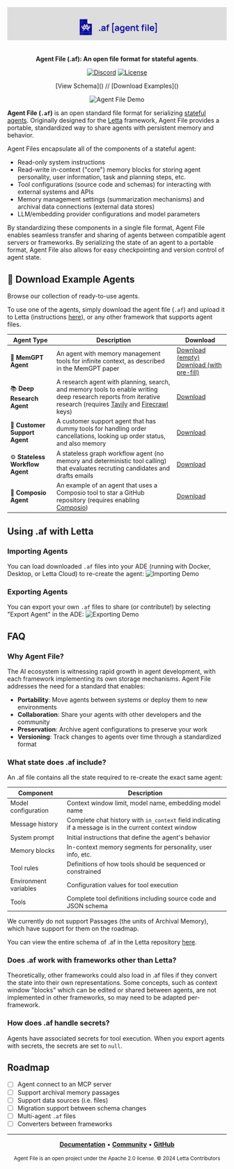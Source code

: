 <a href="https://docs.letta.com/">
  <img alt="Agent File (.af): An open standard file format for stateful agents." src="/assets/agentfile.png">
</a>

<p align="center">
    <br /><b>Agent File (.af): An open file format for stateful agents</b>.
</p>

<div align="center">
  
[![Discord](https://img.shields.io/discord/1161736243340640419?label=Discord&logo=discord&logoColor=5865F2&style=flat-square&color=5865F2)](https://discord.gg/letta)
[![License](https://img.shields.io/badge/License-Apache%202.0-silver?style=flat-square)](LICENSE)

</div>

<p align="center">
[View Schema]() // [Download Examples]()
</p>

<p align="center">
  <img src="https://raw.githubusercontent.com/letta-ai/agent-file/main/assets/agent-file-demo.gif" alt="Agent File Demo" width="700">
</p>

**Agent File (`.af`)** is an open standard file format for serializing [stateful agents](https://www.letta.com/blog/stateful-agents). Originally designed for the [Letta](https://letta.com) framework, Agent File provides a portable, standardized way to share agents with persistent memory and behavior.

Agent Files encapsulate all of the components of a stateful agent:
- Read-only system instructions
- Read-write in-context ("core") memory blocks for storing agent personality, user information, task and planning steps, etc.
- Tool configurations (source code and schemas) for interacting with external systems and APIs
- Memory management settings (summarization mechanisms) and archival data connections (external data stores)
- LLM/embedding provider configurations and model parameters

By standardizing these components in a single file format, Agent File enables seamless transfer and sharing of agents between compatible agent servers or frameworks. By serializing the state of an agent to a portable format, Agent File also allows for easy checkpointing and version control of agent state.

## 👾 Download Example Agents

Browse our collection of ready-to-use agents.

To use one of the agents, simply download the agent file (`.af`) and upload it to Letta (instructions [here]()), or any other framework that supports agent files.

|        Agent Type            | Description | Download |
|------------------------------|------------|----------|
| 🧠 **MemGPT Agent**          | An agent with memory management tools for infinite context, as described in the MemGPT paper | [Download (empty)](https://letta-agent-files.s3.us-east-1.amazonaws.com/memgpt_agent.af) [Download (with pre-fill)](https://letta-agent-files.s3.us-east-1.amazonaws.com/memgpt_agent_with_convo.af) |
| 📚 **Deep Research Agent** | A research agent with planning, search, and memory tools to enable writing deep research reports from iterative research (requires [Tavily](https://tavily.com/) and [Firecrawl](https://www.firecrawl.dev/) keys)| [Download](https://letta-agent-files.s3.us-east-1.amazonaws.com/deep_research_agent.af) |
| 🛒 **Customer Support Agent** | A customer support agent that has dummy tools for handling order cancellations, looking up order status, and also memory | [Download](https://letta-agent-files.s3.us-east-1.amazonaws.com/customer_service.af) |
| ⚙️ **Stateless Workflow Agent** | A stateless graph workflow agent (no memory and deterministic tool calling) that evaluates recruting candidates and drafts emails | [Download](https://letta-agent-files.s3.us-east-1.amazonaws.com/outreach_workflow_agent.af) | 
| 🐙 **Composio Agent** | An example of an agent that uses a Composio tool to star a GitHub repository (requires enabling [Composio](https://composio.dev/)) | [Download](https://letta-agent-files.s3.us-east-1.amazonaws.com/composio_github_star_agent.af) |

## Using .af with Letta 

### Importing Agents 
You can load downloaded `.af` files into your ADE (running with Docker, Desktop, or Letta Cloud) to re-create the agent: 
![Importing Demo](./import_demo.gif)

### Exporting Agents 
You can export your own `.af` files to share (or contribute!) by selecting "Export Agent" in the ADE: 
![Exporting Demo](./export_demo.gif)

## FAQ

### Why Agent File?

The AI ecosystem is witnessing rapid growth in agent development, with each framework implementing its own storage mechanisms. Agent File addresses the need for a standard that enables:

- **Portability**: Move agents between systems or deploy them to new environments
- **Collaboration**: Share your agents with other developers and the community
- **Preservation**: Archive agent configurations to preserve your work
- **Versioning**: Track changes to agents over time through a standardized format

### What state does .af include?

An .af file contains all the state required to re-create the exact same agent:

| Component | Description |
|-----------|-------------|
| Model configuration | Context window limit, model name, embedding model name |
| Message history | Complete chat history with `in_context` field indicating if a message is in the current context window |
| System prompt | Initial instructions that define the agent's behavior |
| Memory blocks | In-context memory segments for personality, user info, etc. |
| Tool rules | Definitions of how tools should be sequenced or constrained |
| Environment variables | Configuration values for tool execution |
| Tools | Complete tool definitions including source code and JSON schema |

We currently do not support Passages (the units of Archival Memory), which have support for them on the roadmap.

You can view the entire schema of .af in the Letta repository [here](https://github.com/letta-ai/letta/blob/main/letta/serialize_schemas/pydantic_agent_schema.py).

### Does .af work with frameworks other than Letta?

Theoretically, other frameworks could also load in .af files if they convert the state into their own representations. Some concepts, such as context window "blocks" which can be edited or shared between agents, are not implemented in other frameworks, so may need to be adapted per-framework.

### How does .af handle secrets?

Agents have associated secrets for tool execution. When you export agents with secrets, the secrets are set to `null`.

## Roadmap 
- [ ] Agent connect to an MCP server
- [ ] Support archival memory passages
- [ ] Support data sources (i.e. files)
- [ ] Migration support between schema changes
- [ ] Multi-agent `.af` files
- [ ] Converters between frameworks 

---

<div align="center">

**[Documentation](https://docs.letta.com/agentfile)** • **[Community](https://discord.gg/letta)** • **[GitHub](https://github.com/letta-ai/letta)**

<small>Agent File is an open project under the Apache 2.0 license. © 2024 Letta Contributors</small>
</div>
